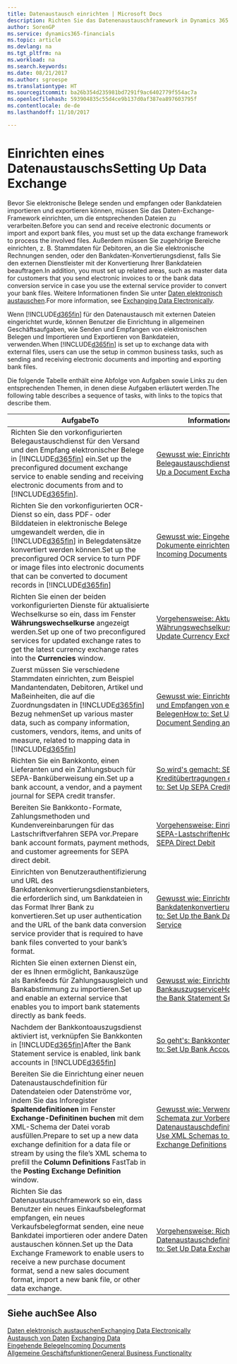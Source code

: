 ```yaml
---
title: Datenaustausch einrichten | Microsoft Docs
description: Richten Sie das Datenenaustauschframework in Dynamics 365 Business edition ein.
author: SorenGP
ms.service: dynamics365-financials
ms.topic: article
ms.devlang: na
ms.tgt_pltfrm: na
ms.workload: na
ms.search.keywords: 
ms.date: 08/21/2017
ms.author: sgroespe
ms.translationtype: HT
ms.sourcegitcommit: ba26b354d235981bd7291f9ac6402779f554ac7a
ms.openlocfilehash: 593904835c55d4ce9b137d0af387ea897603795f
ms.contentlocale: de-de
ms.lasthandoff: 11/10/2017

---
```

# <a name="setting-up-data-exchange"></a><span data-ttu-id="ff9bd-103">Einrichten eines Datenaustauschs</span><span class="sxs-lookup"><span data-stu-id="ff9bd-103">Setting Up Data Exchange</span></span>
<span data-ttu-id="ff9bd-104">Bevor Sie elektronische Belege senden und empfangen oder Bankdateien importieren und exportieren können, müssen Sie das Daten-Exchange-Framework einrichten, um die entsprechenden Dateien zu verarbeiten.</span><span class="sxs-lookup"><span data-stu-id="ff9bd-104">Before you can send and receive electronic documents or import and export bank files, you must set up the data exchange framework to process the involved files.</span></span> <span data-ttu-id="ff9bd-105">Außerdem müssen Sie zugehörige Bereiche einrichten, z. B. Stammdaten für Debitoren, an die Sie elektronische Rechnungen senden, oder den Bankdaten-Konvertierungsdienst, falls Sie den externen Dienstleister mit der Konvertierung Ihrer Bankdateien beauftragen.</span><span class="sxs-lookup"><span data-stu-id="ff9bd-105">In addition, you must set up related areas, such as master data for customers that you send electronic invoices to or the bank data conversion service in case you use the external service provider to convert your bank files.</span></span> <span data-ttu-id="ff9bd-106">Weitere Informationen finden Sie unter [Daten elektronisch austauschen](across-data-exchange.md).</span><span class="sxs-lookup"><span data-stu-id="ff9bd-106">For more information, see [Exchanging Data Electronically](across-data-exchange.md).</span></span>  

 <span data-ttu-id="ff9bd-107">Wenn [!INCLUDE[d365fin](includes/d365fin_md.md)] für den Datenaustausch mit externen Dateien eingerichtet wurde, können Benutzer die Einrichtung in allgemeinen Geschäftsaufgaben, wie Senden und Empfangen von elektronischen Belegen und Importieren und Exportieren von Bankdateien, verwenden.</span><span class="sxs-lookup"><span data-stu-id="ff9bd-107">When [!INCLUDE[d365fin](includes/d365fin_md.md)] is set up to exchange data with external files, users can use the setup in common business tasks, such as sending and receiving electronic documents and importing and exporting bank files.</span></span>  

 <span data-ttu-id="ff9bd-108">Die folgende Tabelle enthält eine Abfolge von Aufgaben sowie Links zu den entsprechenden Themen, in denen diese Aufgaben erläutert werden.</span><span class="sxs-lookup"><span data-stu-id="ff9bd-108">The following table describes a sequence of tasks, with links to the topics that describe them.</span></span>  

|<span data-ttu-id="ff9bd-109">**Aufgabe**</span><span class="sxs-lookup"><span data-stu-id="ff9bd-109">**To**</span></span>|<span data-ttu-id="ff9bd-110">**Informationen**</span><span class="sxs-lookup"><span data-stu-id="ff9bd-110">**See**</span></span>|  
|------------|-------------|  
|<span data-ttu-id="ff9bd-111">Richten Sie den vorkonfigurierten Belegaustauschdienst für den Versand und den Empfang elektronischer Belege in [!INCLUDE[d365fin](includes/d365fin_md.md)] ein.</span><span class="sxs-lookup"><span data-stu-id="ff9bd-111">Set up the preconfigured document exchange service to enable sending and receiving electronic documents from and to [!INCLUDE[d365fin](includes/d365fin_md.md)].</span></span>|[<span data-ttu-id="ff9bd-112">Gewusst wie: Einrichten eine Belegaustauschdienstes</span><span class="sxs-lookup"><span data-stu-id="ff9bd-112">How to: Set Up a Document Exchange Service</span></span>](across-how-to-set-up-a-document-exchange-service.md)|  
|<span data-ttu-id="ff9bd-113">Richten Sie den vorkonfigurierten OCR-Dienst so ein, dass PDF- oder Bilddateien in elektronische Belege umgewandelt werden, die in [!INCLUDE[d365fin](includes/d365fin_md.md)] in Belegdatensätze konvertiert werden können.</span><span class="sxs-lookup"><span data-stu-id="ff9bd-113">Set up the preconfigured OCR service to turn PDF or image files into electronic documents that can be converted to document records in [!INCLUDE[d365fin](includes/d365fin_md.md)]</span></span>|[<span data-ttu-id="ff9bd-114">Gewusst wie: Eingehende Dokumente einrichten</span><span class="sxs-lookup"><span data-stu-id="ff9bd-114">How to: Set Up Incoming Documents</span></span>](across-how-setup-income-documents.md)|  
|<span data-ttu-id="ff9bd-115">Richten Sie einen der beiden vorkonfigurierten Dienste für aktualisierte Wechselkurse so ein, dass im Fenster **Währungswechselkurse** angezeigt werden.</span><span class="sxs-lookup"><span data-stu-id="ff9bd-115">Set up one of two preconfigured services for updated exchange rates to get the latest currency exchange rates into the **Currencies** window.</span></span>|[<span data-ttu-id="ff9bd-116">Vorgehensweise: Aktualisieren von Währungswechselkursen</span><span class="sxs-lookup"><span data-stu-id="ff9bd-116">How to: Update Currency Exchange Rates</span></span>](finance-how-update-currencies.md)|  
|<span data-ttu-id="ff9bd-117">Zuerst müssen Sie verschiedene Stammdaten einrichten, zum Beispiel Mandantendaten, Debitoren, Artikel und Maßeinheiten, die auf die Zuordnungsdaten in [!INCLUDE[d365fin](includes/d365fin_md.md)] Bezug nehmen</span><span class="sxs-lookup"><span data-stu-id="ff9bd-117">Set up various master data, such as company information, customers, vendors, items, and units of measure, related to mapping data in [!INCLUDE[d365fin](includes/d365fin_md.md)]</span></span>|[<span data-ttu-id="ff9bd-118">Gewusst wie: Einrichten des Senden und Empfangen von elektronischen Belegen</span><span class="sxs-lookup"><span data-stu-id="ff9bd-118">How to: Set Up Electronic Document Sending and Receiving</span></span>](across-how-to-set-up-electronic-document-sending-and-receiving.md)|  
|<span data-ttu-id="ff9bd-119">Richten Sie ein Bankkonto, einen Lieferanten und ein Zahlungsbuch für SEPA-Banküberweisung ein.</span><span class="sxs-lookup"><span data-stu-id="ff9bd-119">Set up a bank account, a vendor, and a payment journal for SEPA credit transfer.</span></span>|[<span data-ttu-id="ff9bd-120">So wird's gemacht: SEPA-Kreditübertragungen einrichten</span><span class="sxs-lookup"><span data-stu-id="ff9bd-120">How to: Set Up SEPA Credit Transfer</span></span>](finance-how-to-set-up-sepa-credit-transfer.md)|  
|<span data-ttu-id="ff9bd-121">Bereiten Sie Bankkonto-Formate, Zahlungsmethoden und Kundenvereinbarungen für das Lastschriftverfahren SEPA vor.</span><span class="sxs-lookup"><span data-stu-id="ff9bd-121">Prepare bank account formats, payment methods, and customer agreements for SEPA direct debit.</span></span>|[<span data-ttu-id="ff9bd-122">Vorgehensweise: Einrichten von SEPA-Lastschriften</span><span class="sxs-lookup"><span data-stu-id="ff9bd-122">How to: Set Up SEPA Direct Debit</span></span>](finance-how-to-set-up-sepa-direct-debit.md)|  
|<span data-ttu-id="ff9bd-123">Einrichten von Benutzerauthentifizierung und URL des Bankdatenkonvertierungsdienstanbieters, die erforderlich sind, um Bankdateien in das Format Ihrer Bank zu konvertieren.</span><span class="sxs-lookup"><span data-stu-id="ff9bd-123">Set up user authentication and the URL of the bank data conversion service provider that is required to have bank files converted to your bank’s format.</span></span>|[<span data-ttu-id="ff9bd-124">Gewusst wie: Einrichten des Bankdatenkonvertierungsservice</span><span class="sxs-lookup"><span data-stu-id="ff9bd-124">How to: Set Up the Bank Data Conversion Service</span></span>](bank-how-setup-bank-data-conversion-service.md)|  
|<span data-ttu-id="ff9bd-125">Richten Sie einen externen Dienst ein, der es Ihnen ermöglicht, Bankauszüge als Bankfeeds für Zahlungsausgleich und Bankabstimmung zu importieren.</span><span class="sxs-lookup"><span data-stu-id="ff9bd-125">Set up and enable an external service that enables you to import bank statements directly as bank feeds.</span></span>|[<span data-ttu-id="ff9bd-126">Gewusst wie: Einrichten des Bankauszugservice</span><span class="sxs-lookup"><span data-stu-id="ff9bd-126">How to: Set Up the Bank Statement Service</span></span>](bank-how-setup-bank-statement-service.md)|  
|<span data-ttu-id="ff9bd-127">Nachdem der Bankkontoauszugsdienst aktiviert ist, verknüpfen Sie Bankkonten in [!INCLUDE[d365fin](includes/d365fin_md.md)]</span><span class="sxs-lookup"><span data-stu-id="ff9bd-127">After the Bank Statement service is enabled, link bank accounts in [!INCLUDE[d365fin](includes/d365fin_md.md)]</span></span>|[<span data-ttu-id="ff9bd-128">So geht's: Bankkonten einrichten</span><span class="sxs-lookup"><span data-stu-id="ff9bd-128">How to: Set Up Bank Accounts</span></span>](bank-how-setup-bank-accounts.md)|  
|<span data-ttu-id="ff9bd-129">Bereiten Sie die Einrichtung einer neuen Datenaustauschdefinition für Datendateien oder Datenströme vor, indem Sie das Inforegister **Spaltendefinitionen** im Fenster **Exchange-Definitinen buchen** mit dem XML-Schema der Datei vorab ausfüllen.</span><span class="sxs-lookup"><span data-stu-id="ff9bd-129">Prepare to set up a new data exchange definition for a data file or stream by using the file’s XML schema to prefill the **Column Definitions** FastTab in the **Posting Exchange Definition** window.</span></span>|[<span data-ttu-id="ff9bd-130">Gewusst wie: Verwenden von XML-Schemata zur Vorbereitung von Datenaustauschdefinitionen</span><span class="sxs-lookup"><span data-stu-id="ff9bd-130">How to: Use XML Schemas to Prepare Data Exchange Definitions</span></span>](across-how-to-use-xml-schemas-to-prepare-data-exchange-definitions.md)|  
|<span data-ttu-id="ff9bd-131">Richten Sie das Datenaustauschframework so ein, dass Benutzer ein neues Einkaufsbelegformat empfangen, ein neues Verkaufsbelegformat senden, eine neue Bankdatei importieren oder andere Daten austauschen können.</span><span class="sxs-lookup"><span data-stu-id="ff9bd-131">Set up the Data Exchange Framework to enable users to receive a new purchase document format, send a new sales document format, import a new bank file, or other data exchange.</span></span>|[<span data-ttu-id="ff9bd-132">Vorgehensweise: Richten Sie Datenaustauschdefinitionen ein.</span><span class="sxs-lookup"><span data-stu-id="ff9bd-132">How to: Set Up Data Exchange Definitions</span></span>](across-how-to-set-up-data-exchange-definitions.md)|  

## <a name="see-also"></a><span data-ttu-id="ff9bd-133">Siehe auch</span><span class="sxs-lookup"><span data-stu-id="ff9bd-133">See Also</span></span>  
[<span data-ttu-id="ff9bd-134">Daten elektronisch austauschen</span><span class="sxs-lookup"><span data-stu-id="ff9bd-134">Exchanging Data Electronically</span></span>](across-data-exchange.md)  
<span data-ttu-id="ff9bd-135">[Austausch von Daten](across-exchange-data.md) </span><span class="sxs-lookup"><span data-stu-id="ff9bd-135">[Exchanging Data](across-exchange-data.md) </span></span>  
[<span data-ttu-id="ff9bd-136">Eingehende Belege</span><span class="sxs-lookup"><span data-stu-id="ff9bd-136">Incoming Documents</span></span>](across-income-documents.md)  
[<span data-ttu-id="ff9bd-137">Allgemeine Geschäftsfunktionen</span><span class="sxs-lookup"><span data-stu-id="ff9bd-137">General Business Functionality</span></span>](ui-across-business-areas.md)  

